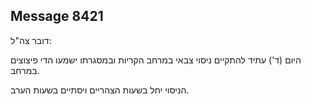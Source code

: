 ## Message 8421

דובר צה"ל:

היום (ד') עתיד להתקיים ניסוי צבאי במרחב הקריות ובמסגרתו ישמעו הדי פיצוצים במרחב.

הניסוי יחל בשעות הצהריים ויסתיים בשעות הערב.

